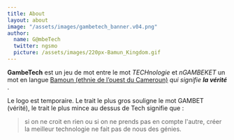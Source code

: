 ```yaml
---
title: About
layout: about
image: "/assets/images/gambetech_banner.v04.png"
author:
  name: G@mbeTech
  twitter: ngsmo
  picture: /assets/images/220px-Bamun_Kingdom.gif
---
```


**GambeTech** est un jeu de mot entre le mot *TECHnologie* et  *nGAMBEKET*  un mot en langue [Bamoun (ethnie de l’ouest du Cameroun)](http://www.lisapoyakama.org/la-civilisation-bamoun/) *qui signifie **la vérité***  .

Le logo est temporaire.  Le trait le plus gros souligne le mot GAMBET (vérité), le trait le plus mince au dessus de Tech signifie que :
> si on ne croit en rien ou si on ne prends pas en compte l'autre, créer la meilleur technologie ne fait pas de nous des génies.
